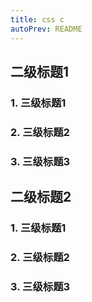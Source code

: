 ```yaml
---
title: css c
autoPrev: README
---
```


## 二级标题1
### 1. 三级标题1
### 2. 三级标题2
### 3. 三级标题3

## 二级标题2
### 1. 三级标题1
### 2. 三级标题2
### 3. 三级标题3